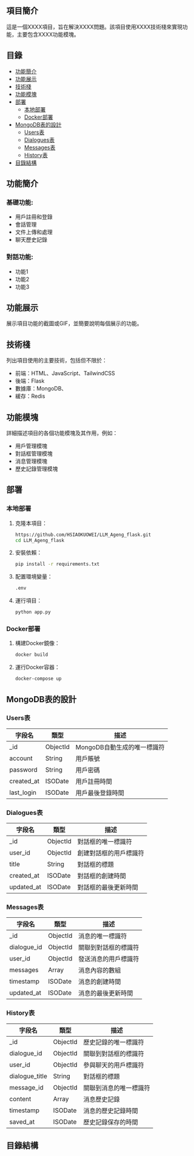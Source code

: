 ## 項目簡介

這是一個XXXX項目，旨在解決XXXX問題。該項目使用XXXX技術棧來實現功能，主要包含XXXX功能模塊。

## 目錄

- [功能簡介](#功能簡介)
- [功能展示](#功能展示)
- [技術棧](#技術棧)
- [功能模塊](#功能模塊)
- [部署](#部署)
  - [本地部署](#本地部署)
  - [Docker部署](#Docker部署)
- [MongoDB表的設計](#MongoDB表的設計)
  - [Users表](#Users表)
  - [Dialogues表](#Dialogues表)
  - [Messages表](#Messages表)
  - [History表](#History表)
- [目錄結構](#目錄結構)

## 功能簡介

### 基礎功能:
- 用戶註冊和登錄
- 會話管理
- 文件上傳和處理
- 聊天歷史記錄

### 對話功能:
- 功能1
- 功能2
- 功能3

## 功能展示

展示項目功能的截圖或GIF，並簡要說明每個展示的功能。

## 技術棧

列出項目使用的主要技術，包括但不限於：
- 前端：HTML、JavaScript、TailwindCSS
- 後端：Flask
- 數據庫：MongoDB、
- 緩存：Redis

## 功能模塊

詳細描述項目的各個功能模塊及其作用，例如：
- 用戶管理模塊
- 對話框管理模塊
- 消息管理模塊
- 歷史記錄管理模塊

## 部署

### 本地部署

1. 克隆本項目：
    ```bash
    https://github.com/HSIAOKUOWEI/LLM_Ageng_flask.git
    cd LLM_Ageng_flask
    ```

2. 安裝依賴：
    ```bash
    pip install -r requirements.txt
    ```

3. 配置環境變量：
    ```bash
    .env
    ```

4. 運行項目：
    ```bash
    python app.py
    ```

### Docker部署

1. 構建Docker鏡像：
    ```bash
    docker build
    ```

2. 運行Docker容器：
    ```bash
    docker-compose up
    ```

## MongoDB表的設計

### Users表

| 字段名      | 類型      | 描述                       |
|-------------|-----------|----------------------------|
| _id         | ObjectId  | MongoDB自動生成的唯一標識符 |
| account     | String    | 用戶賬號                   |
| password    | String    | 用戶密碼                   |
| created_at  | ISODate   | 用戶註冊時間               |
| last_login  | ISODate   | 用戶最後登錄時間           |

### Dialogues表

| 字段名      | 類型      | 描述                       |
|-------------|-----------|----------------------------|
| _id         | ObjectId  | 對話框的唯一標識符         |
| user_id     | ObjectId  | 創建對話框的用戶標識符     |
| title       | String    | 對話框的標題               |
| created_at  | ISODate   | 對話框的創建時間           |
| updated_at  | ISODate   | 對話框的最後更新時間       |

### Messages表

| 字段名      | 類型      | 描述                       |
|-------------|-----------|----------------------------|
| _id         | ObjectId  | 消息的唯一標識符           |
| dialogue_id | ObjectId  | 關聯到對話框的標識符       |
| user_id     | ObjectId  | 發送消息的用戶標識符       |
| messages    | Array     | 消息內容的數組             |
| timestamp   | ISODate   | 消息的創建時間             |
| updated_at  | ISODate   | 消息的最後更新時間         |

### History表

| 字段名        | 類型      | 描述                       |
|---------------|-----------|----------------------------|
| _id           | ObjectId  | 歷史記錄的唯一標識符       |
| dialogue_id   | ObjectId  | 關聯到對話框的標識符       |
| user_id       | ObjectId  | 參與聊天的用戶標識符       |
| dialogue_title| String    | 對話框的標題               |
| message_id    | ObjectId  | 關聯到消息的唯一標識符     |
| content       | Array     | 消息歷史記錄               |
| timestamp     | ISODate   | 消息的歷史記錄時間         |
| saved_at      | ISODate   | 歷史記錄保存的時間         |

## 目錄結構